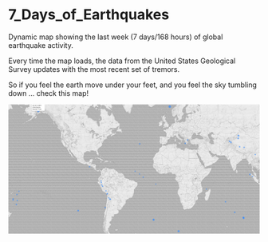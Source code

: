 # 7_Days_of_Earthquakes
Dynamic map showing the last week (7 days/168 hours) of global earthquake activity.

Every time the map loads, the data from the United States Geological Survey updates with the most recent set of tremors.

So if you feel the earth move under your feet, and you feel the sky tumbling down ... check this map!

![Access Matters](/Global_Tremors_Week_of_181013_to_181020.png) 
